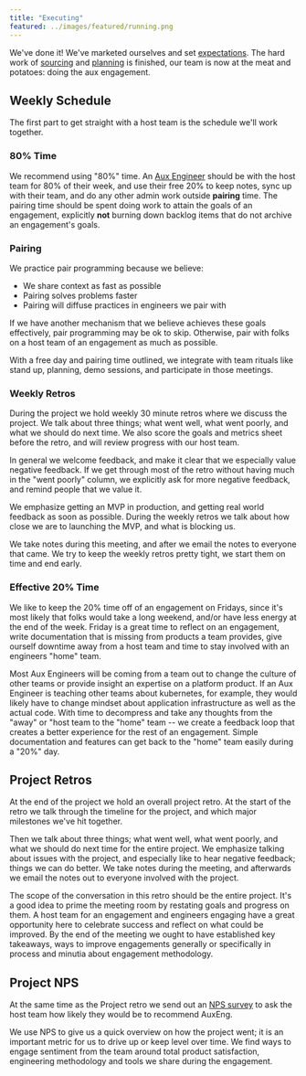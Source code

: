 ```yaml
---
title: "Executing"
featured: ../images/featured/running.png
---
```


We've done it! We've marketed ourselves and set [expectations](./expectations).
The hard work of [sourcing](./sourcing) and [planning](./planning) is finished,
our team is now at the meat and potatoes: doing the aux engagement.

## Weekly Schedule

The first part to get straight with a host team is the schedule we'll work
together.

### 80% Time

We recommend using "80%" time. An [Aux Engineer](./roles) should be with the
host team for 80% of their week, and use their free 20% to keep notes, sync up
with their team, and do any other admin work outside **pairing** time. The
pairing time should be spent doing work to attain the goals of an engagement,
explicitly **not** burning down backlog items that do not archive an
engagement's goals.

### Pairing

We practice pair programming because we believe:

- We share context as fast as possible
- Pairing solves problems faster
- Pairing will diffuse practices in engineers we pair with

If we have another mechanism that we believe achieves these goals
effectively, pair programming may be ok to skip. Otherwise, pair with
folks on a host team of an engagement as much as possible.

With a free day and pairing time outlined, we integrate with team
rituals like stand up, planning, demo sessions, and participate
in those meetings.

### Weekly Retros

During the project we hold weekly 30 minute retros where we discuss the project.
We talk about three things; what went well, what went poorly, and what we should
do next time. We also score the goals and metrics sheet before the retro, and will
review progress with our host team.

In general we welcome feedback, and make it clear that we especially value
negative feedback. If we get through most of the retro without having much in
the "went poorly" column, we explicitly ask for more negative feedback, and
remind people that we value it.

We emphasize getting an MVP in production, and getting real world feedback as
soon as possible. During the weekly retros we talk about how close we are to
launching the MVP, and what is blocking us.

We take notes during this meeting, and after we email the notes to everyone that
came. We try to keep the weekly retros pretty tight, we start them on time and
end early.

### Effective 20% Time

We like to keep the 20% time off of an engagement on Fridays, since
it's most likely that folks would take a long weekend, and/or have
less energy at the end of the week. Friday is a great time to
reflect on an engagement, write documentation that is missing from
products a team provides, give ourself downtime away from a host team
and time to stay involved with an engineers "home" team.

Most Aux Engineers will be coming from a team out to change the culture
of other teams or provide insight an expertise on a platform product.
If an Aux Engineer is teaching other teams about kubernetes, for
example, they would likely have to change mindset about application
infrastructure as well as the actual code. With time to decompress and
take any thoughts from the "away" or "host team to the "home" team --
we create a feedback loop that creates a better experience for the rest
of an engagement. Simple documentation and features can get back to the
"home" team easily during a "20%" day.

## Project Retros

At the end of the project we hold an overall project retro. At the start of the
retro we talk through the timeline for the project, and which major milestones
we've hit together.

Then we talk about three things; what went well, what went poorly, and what we
should do next time for the entire project. We emphasize talking about issues
with the project, and especially like to hear negative feedback; things we can do
better. We take notes during the meeting, and afterwards we email the notes out to
everyone involved with the project.

The scope of the conversation in this retro should be the entire project. It's
a good idea to prime the meeting room by restating goals and progress on them.
A host team for an engagement and engineers engaging have a great opportunity
here to celebrate success and reflect on what could be improved.
By the end of the meeting we ought to have established key takeaways, ways
to improve engagements generally or specifically in process and minutia about
engagement methodology.  

## Project NPS

At the same time as the Project retro we send out an [NPS survey](https://www.salesforce.com/eu/learning-centre/customer-service/calculate-net-promoter-score/)
to ask the host team how likely they would be to recommend AuxEng.

We use NPS to give us a quick overview on how the project went; it is an
important metric for us to drive up or keep level over time. We find ways to
engage sentiment from the team around total product satisfaction, engineering
methodology and tools we share during the engagement.
